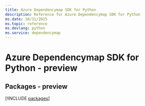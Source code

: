 ```yaml
---
title: Azure Dependencymap SDK for Python
description: Reference for Azure Dependencymap SDK for Python
ms.date: 10/31/2025
ms.topic: reference
ms.devlang: python
ms.service: dependencymap
---
```

# Azure Dependencymap SDK for Python - preview
## Packages - preview
[!INCLUDE [packages](dependencymap-index.md)]